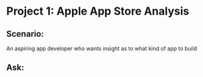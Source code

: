 # ******Project 1: Apple App Store Analysis******

## Scenario:

 An aspiring app developer who wants insight as to what kind of app to build

## Ask:




